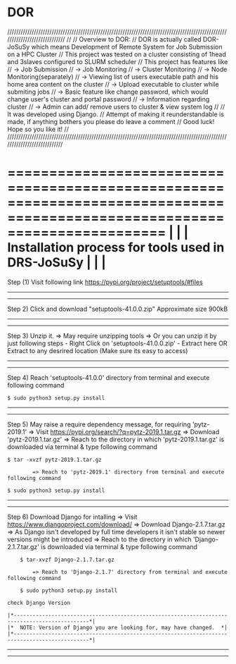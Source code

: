 # DOR
/////////////////////////////////////////////////////////////////////////////////////////////////////////////////////////////
//
//	Overview to DOR:
//	DOR is actually called DOR-JoSuSy which means Development of Remote System for Job Submission on a HPC Cluster
//	This project was tested on a cluster consisting of 1head and 3slaves configured to SLURM scheduler
//	This project has features like
//		-> Job Submission
//		-> Job Monitoring
//		-> Cluster Monitoring 
//		-> Node Monitoring(separately)
//		-> Viewing list of users executable path and his home area content on the cluster
//		-> Upload executable to cluster while submiting jobs
//		-> Basic feature like change password, which would change user's cluster and portal password
//		-> Information regarding cluster
//		-> Admin can add/ remove users to cluster & view system log
//
//	It was developed using Django.
//	Attempt of making it reunderstandable is made, if anything bothers you please do leave a comment
//	Good luck! Hope so you like it!
//
////////////////////////////////////////////////////////////////////////////////////////////////////////////////////////////

===========================================================================================================================
|												   																		|
|						Installation process for tools used in DRS-JoSuSy												|
|																														|
===========================================================================================================================

 Step (1) Visit following link
	https://pypi.org/project/setuptools/#files

****************************************************************************************************************************************
****************************************************************************************************************************************
	
 Step 2) Click and download "setuptools-41.0.0.zip"
		 Approximate size 900kB

****************************************************************************************************************************************
****************************************************************************************************************************************
	
 Step 3) Unzip it. 
			=> May require unzipping tools
			=> Or you can unzip it by just following steps
				- Right Click on 'setuptools-41.0.0.zip'
				- Extract here OR Extract to any desrired location (Make sure its easy to access)
	
****************************************************************************************************************************************
****************************************************************************************************************************************
	
 Step 4) Reach 'setuptools-41.0.0' directory from terminal and execute following command
	
	$ sudo python3 setup.py install

****************************************************************************************************************************************
****************************************************************************************************************************************

 Step 5) May raise a require dependency message, for requiring 'pytz-2019.1'
			=> Visit https://pypi.org/search/?q=pytz-2019.1.tar.gz
			=> Download 'pytz-2019.1.tar.gz'
			=> Reach to the directory in which 'pytz-2019.1.tar.gz' is downloaded via terminal & type following command
			
	$ tar -xvzf pytz-2019.1.tar.gz
	
			=> Reach to 'pytz-2019.1' directory from terminal and execute following command
	
	$ sudo python3 setup.py install 
	
****************************************************************************************************************************************
****************************************************************************************************************************************

 Step 6) Download Django for intalling
			=> Visit https://www.djangoproject.com/download/
			=> Download Django-2.1.7.tar.gz
			=> As Django isn't developed by full time developers it isn't stable so newer versions might be introduced
			=> Reach to the directory in which 'Django-2.1.7.tar.gz' is downloaded via terminal & type following command

		$ tar-xvzf Django-2.1.7.tar.gz

			=> Reach to 'Django-2.1.7' directory from terminal and execute following command
	
		$ sudo python3 setup.py install 

	check Django Version
	
	|*----------------------------------------------------------------------------------------------*|
	|*	NOTE: Version of Django you are looking for, may have changed.	*|
	|*----------------------------------------------------------------------------------------------*|

****************************************************************************************************************************************
****************************************************************************************************************************************
